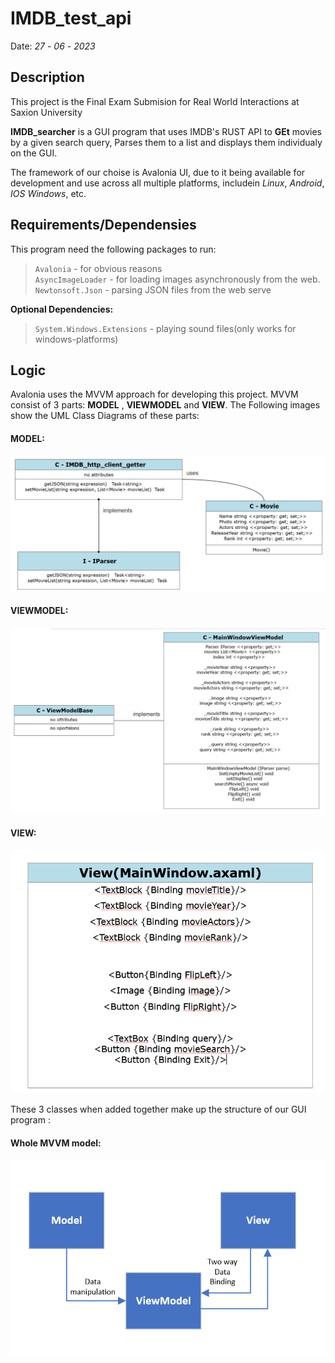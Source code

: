 # IMDB_test_api

	


Date: *27* - *06* - *2023*

## Description

This project is the  Final Exam Submision for Real World Interactions at Saxion University

**IMDB_searcher** is a GUI program that uses IMDB's RUST API to **GEt** movies by a given search query, Parses them to a list and displays them individualy on the GUI. 

The framework of our choise is Avalonia UI, due to it being available for development and use across all multiple platforms, includein *Linux*, *Android*, *IOS* *Windows*, etc. <br>

## Requirements/Dependensies

This program need the following packages to run: 
> `Avalonia` - for obvious reasons<br>
> `AsyncImageLoader`  - for loading images asynchronously from the web.<br>
> `Newtonsoft.Json` - parsing JSON files from the web serve<br>

**Optional Dependencies:** 
> `System.Windows.Extensions` - playing sound files(only works for windows-platforms)


## Logic

Avalonia uses the MVVM approach for developing this project. 
MVVM consist of 3 parts: **MODEL** , **VIEWMODEL** and **VIEW**. 
The Following images show the UML Class Diagrams of these parts: 

#### MODEL: 

![Model](./github_images/model.png)

#### VIEWMODEL: 
![ViewModel](./github_images/viewmodel.png)

#### VIEW: 
![view](./github_Images/view.png)

These 3 classes when added together make up the structure of our GUI program : 


#### Whole MVVM model: 

![whole](./github_Images/whole.png)



